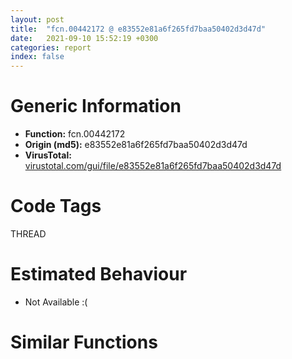 ```yaml
---
layout: post
title:  "fcn.00442172 @ e83552e81a6f265fd7baa50402d3d47d"
date:   2021-09-10 15:52:19 +0300
categories: report
index: false
---
```


# Generic Information
- **Function:** fcn.00442172
- **Origin (md5):** e83552e81a6f265fd7baa50402d3d47d
- **VirusTotal:** [virustotal.com/gui/file/e83552e81a6f265fd7baa50402d3d47d][virustotal_ref]

# Code Tags
<span class="tag" id="THREAD">THREAD</span>


# Estimated Behaviour
<ul><li class="bhv-desc" id="na">Not Available :(</li></ul>

# Similar Functions
<script type="text/javascript" src="https://www.gstatic.com/charts/loader.js"></script>
<script type="text/javascript">

    google.charts.load('current', {'packages':['corechart']});
    google.charts.setOnLoadCallback(drawChart);

    function drawChart() {
    var data = new google.visualization.DataTable();
        data.addColumn('number', 'X');
        data.addColumn('number', 'Y');
        data.addColumn({type: 'string', role: 'tooltip', 'p': {'html': true}});
        data.addColumn({'type': 'string', 'role': 'style'});
        
        data.addRows([
    [335.83319091796875, -80.4712905883789, '<b><a href="/report/fcn.00442172@e83552e81a6f265fd7baa50402d3d47d">fcn.00442172</a><br>@e83552e81a6f265fd7baa50402d3d47d</b><br>', 'point { fill-color: #e0440e; }'],
[62.22677993774414, -45.309635162353516, '<b><a href="/report/fcn.00442172@b8b9cf6862b0d68d10750002e5baaf97">fcn.00442172</a><br>@b8b9cf6862b0d68d10750002e5baaf97</b><br>', 'null'],
[205.33546447753906, -281.15008544921875, '<b><a href="/report/fcn.00442172@7307643b343733b7fbd7b4b4fb482515">fcn.00442172</a><br>@7307643b343733b7fbd7b4b4fb482515</b><br>', 'null'],
[-32.92619705200195, -304.2037048339844, '<b><a href="/report/fcn.00442172@44a756939733df3681808b122b91651f">fcn.00442172</a><br>@44a756939733df3681808b122b91651f</b><br>', 'null'],
[-168.9990234375, 105.06080627441406, '<b><a href="/report/fcn.00442172@146b14fc12cf789043a79d4f548a23bf">fcn.00442172</a><br>@146b14fc12cf789043a79d4f548a23bf</b><br>', 'null'],
[35.621891021728516, 229.2818145751953, '<b><a href="/report/fcn.00442172@3d7f25d788af3e7f7707a736ac852465">fcn.00442172</a><br>@3d7f25d788af3e7f7707a736ac852465</b><br>', 'null'],
[260.29254150390625, 146.67086791992188, '<b><a href="/report/fcn.00442172@9571c7458fae91969aaed3955e433f49">fcn.00442172</a><br>@9571c7458fae91969aaed3955e433f49</b><br>', 'null'],
[-199.56886291503906, -132.35572814941406, '<b><a href="/report/fcn.00442172@3aa98225e51cbcae2d334c8b6b4ed9fd">fcn.00442172</a><br>@3aa98225e51cbcae2d334c8b6b4ed9fd</b><br>', 'null'],

        ]);

    var options = {
        title: 'Similarity Plot',
        legend: 'none',
        colors: ['#dedbd9', '#e6693e', '#ec8f6e', '#f3b49f', '#f6c7b6'],
        tooltip: {isHtml: true, trigger: 'both'},
        explorer: {
        actions: ["dragToZoom", "rightClickToReset"],
        },
        chartArea: {
        width: '80%',
        height: '80%'
        },
        width: '100%',
        height: '100%'
    };

    var chart = new google.visualization.ScatterChart(document.getElementById('chart_div'));

    chart.draw(data, options);
    }
    
</script>


<div id="chart_div" style="width: 100%px; height: 100%;"></div>

# Disassembled Code
{% highlight nasm %}

push 0xf0
mov eax, 0x4510ac
call fcn.0044b4dc
xor ebx, ebx
mov dword[ebp-0xc4], ebx
push dword[0x476114]
mov esi, ecx
mov dword[ebp-0xac], esi
call fcn.00412c8a
mov dword[ebp-0xc8], eax
mov dword[ebp-4], ebx
push dword[0x476114]
push dword[0x476208]
push ebx
call fcn.0043a48f
add esp, 0x10
push esi
mov byte[ebp-4], 1
call fcn.0043e49b
call fcn.0043e290
mov dword[ebp-0xa8], 0x20
mov dword[ebp-0xa4], 3
mov eax, dword[ebp-0xa4]
mov ecx, dword[ebp-0xa8]
sub eax, ecx
mov dword[ebp-0xa4], eax
mov eax, dword[ebp-0xa8]
cdq
push 0x24
pop ecx
idiv ecx
mov ecx, dword[ebp-0xa4]
push 0xffffffffffffffce
sub eax, ecx
add eax, dword[ebp-0xa4]
mov ecx, dword[ebp-0xa4]
lea eax, [eax+ecx+0x21]
mov dword[ebp-0xa8], eax
mov eax, dword[ebp-0xa4]
pop ecx
sub ecx, eax
mov eax, dword[ebp-0xa4]
sub ecx, eax
add ecx, dword[ebp-0xa8]
add ecx, dword[ebp-0xa8]
mov dword[ebp-0x1c], 0xf
mov dword[ebp-0xa8], ecx
mov dword[ebp-0x20], ebx
mov byte[ebp-0x30], bl
mov byte[ebp-4], 2
push dword[0x476868]
lea eax, [ebp-0x30]
push eax
call fcn.00437b0c
pop ecx
pop ecx
push 2
pop edi
mov dword[ebp-4], edi
fld qword[0x46f920]
fstp qword[ebp-0xc0]
cmp al, bl
fld qword[0x46f918]
setne al
fstp qword[ebp-0xb8]
fld qword[ebp-0xb8]
fsub qword[ebp-0xb8]
fld qword[ebp-0xb8]
fmul qword[0x46f910]
fsubp st(1)
fld qword[ebp-0xb8]
fmul qword[0x46f908]
fmul qword[ebp-0xb8]
fsubp st(1)
fld qword[ebp-0xb8]
fmul qword[ebp-0xc0]
fsubp st(1)
fadd qword[0x46f900]
fstp qword[ebp-0xc0]
cmp al, bl
jne off.b400
push dword[0x476118]
lea eax, [ebp-0x84]
call fcn.00404569
push edi
lea eax, [ebp-0x84]
lea esi, [ebp-0xfc]
mov byte[ebp-4], 4
call fcn.00404595
push eax
mov byte[ebp-4], 5
call fcn.0040460e
push 0x1c
call fcn.0041235d
pop ecx
cmp eax, ebx
je off.b429
xor ecx, ecx
mov dword[eax+0x14], 7
mov dword[eax+0x10], ebx
mov word[eax], cx
jmp off.b431
xor eax, eax
mov dword[esi+0x24], eax
push 0x4f
pop eax
mov dword[ebp-0xa4], eax
mov ecx, dword[ebp-0xa4]
push 0xffffffffffffffe4
pop edx
sub edx, ecx
add edx, dword[ebp-0xa4]
push 0x2e
add edx, dword[ebp-0xa4]
pop edi
mov dword[ebp-0xa4], edx
mov ecx, dword[ebp-0xa4]
mov edx, dword[ebp-0xa4]
imul ecx, edx
add ecx, eax
mov dword[ebp-0xa4], ecx
mov eax, dword[ebp-0xa4]
mov ecx, dword[ebp-0xa4]
imul eax, ecx
mov ecx, dword[ebp-0xa4]
sub eax, ecx
mov ecx, dword[ebp-0xa4]
sub eax, ecx
mov ecx, dword[ebp-0xa4]
sub eax, ecx
mov ecx, dword[ebp-0xa4]
lea eax, [eax+ecx+9]
mov dword[ebp-0xa4], eax
mov eax, dword[ebp-0xa4]
mov ecx, dword[ebp-0xa4]
imul eax, ecx
mov ecx, dword[ebp-0xa4]
sub eax, ecx
mov ecx, dword[ebp-0xa4]
sub eax, ecx
mov ecx, dword[ebp-0xa4]
lea eax, [eax+ecx-0x2e]
add eax, dword[ebp-0xa4]
add eax, dword[ebp-0xa4]
mov dword[ebp-0xa4], eax
mov ecx, dword[ebp-0xa4]
mov eax, dword[ebp-0xa4]
imul ecx, eax
mov eax, dword[ebp-0xa4]
imul ecx, ecx, 0x37
cdq
idiv edi
add ecx, eax
mov eax, dword[ebp-0xa4]
imul eax, eax, 0x17
sub ecx, eax
mov eax, dword[ebp-0xa4]
mov edx, dword[ebp-0xa4]
imul eax, edx
add ecx, eax
mov dword[ebp-0xa4], ecx
mov eax, dword[ebp-0xa4]
mov ecx, dword[ebp-0xa4]
sub eax, ecx
mov dword[ebp-0xa4], eax
mov eax, dword[ebp-0xa4]
imul eax, eax, 0x5e
mov dword[ebp-0xa4], eax
mov dword[ebp-0xd0], ebx
mov dword[ebp-0xcc], ebx
call fcn.00401a16
cmp dword[eax+0x30], ebx
jne off.b740
call fcn.00401a16
mov dword[eax+0x30], ebx
call fcn.00401a16
push dword[ebp-0xc4]
lea ecx, [esi+0x48]
push ecx
push eax
call fcn.00403944
add esp, 0xc
movzx eax, ax
push eax
push dword[ebp-0xd0]
push ebx
push 0x80000000
push ebx
push dword[ebp-0xcc]
lea ebx, [esi+0x28]
call fcn.0040ad2e
push dword[esi+0x2c]
push dword[0x47611c]
push 0
call fcn.0043a48f
mov eax, dword[esi+0x2c]
mov dword[0x477fb4], eax
lea eax, [esi+0xc]
add esp, 0xc
lea ebx, [esi+0x20]
push eax
mov ecx, ebx
call fcn.0042f058
mov dword[ebp-0xa4], 0x29
mov dword[ebp-0xbc], 0x37
mov dword[ebp-0xa8], 0xc
mov dword[ebp-0xb4], 0x31
mov eax, dword[ebp-0xb4]
pop ecx
mov ecx, dword[ebp-0xbc]
imul eax, ecx
mov ecx, dword[ebp-0xbc]
imul eax, eax, 0xffffffd3
imul ecx, ecx, 0x37
sub eax, ecx
mov ecx, dword[ebp-0xa4]
sub eax, ecx
add eax, dword[ebp-0xb4]
mov ecx, dword[ebp-0xa8]
lea eax, [eax+ecx+1]
mov dword[ebp-0xb4], eax
mov eax, dword[ebp-0xa8]
mov ecx, dword[ebp-0xa4]
imul eax, ecx
mov ecx, dword[ebp-0xa8]
sub eax, ecx
add eax, dword[ebp-0xbc]
add eax, dword[ebp-0xbc]
add eax, dword[ebp-0xa4]
mov dword[ebp-0xa8], eax
mov eax, dword[ebp-0xa4]
mov eax, dword[ebp-0xbc]
mov eax, dword[ebp-0xa8]
mov ecx, dword[ebp-0xa4]
cmp ecx, eax
jl off.b1026
mov eax, dword[ebp-0xa8]
imul eax, eax, 0x5e
mov dword[ebp-0xa4], eax
push dword[0x47686c]
lea eax, [ebp-0x68]
call fcn.00404f76
mov byte[ebp-4], 6
mov ecx, dword[ebx]
lea eax, [esi+4]
lea edx, [ebp-0x68]
call fcn.0042ed2a
push 1
xor edi, edi
lea esi, [ebp-0x68]
mov byte[ebp-4], 2
call fcn.00404e4f
lea eax, [ebp-0xa0]
push 0xfde9
push eax
lea ecx, [ebp-0x30]
call fcn.0044622f
pop ecx
pop ecx
mov byte[ebp-4], 7
push dword[ebx]
mov ecx, eax
call fcn.0042f0be
push 1
lea esi, [ebp-0xa0]
mov byte[ebp-4], 2
call fcn.00404e4f
mov edi, dword[ebp-0xac]
push 0x2e
pop ebx
mov dword[ebp-0xb4], 0x61
mov dword[ebp-0xb4], ebx
add dword[ebp-0xb4], 0xffffffd1
lea esi, [edi+0x10]
call dword[sym.imp.KERNEL32.dll_GetCurrentThreadId]
push eax
call fcn.00404164
push esi
mov esi, eax
call fcn.004041d5
push 0x4f
pop eax
mov dword[ebp-0xa4], eax
mov ecx, dword[ebp-0xa4]
push 0xffffffffffffffe4
pop edx
sub edx, ecx
add edx, dword[ebp-0xa4]
add edx, dword[ebp-0xa4]
mov dword[ebp-0xa4], edx
mov ecx, dword[ebp-0xa4]
mov edx, dword[ebp-0xa4]
imul ecx, edx
add ecx, eax
mov dword[ebp-0xa4], ecx
mov eax, dword[ebp-0xa4]
mov ecx, dword[ebp-0xa4]
imul eax, ecx
mov ecx, dword[ebp-0xa4]
sub eax, ecx
mov ecx, dword[ebp-0xa4]
sub eax, ecx
mov ecx, dword[ebp-0xa4]
sub eax, ecx
mov ecx, dword[ebp-0xa4]
lea eax, [eax+ecx+9]
mov dword[ebp-0xa4], eax
mov eax, dword[ebp-0xa4]
mov ecx, dword[ebp-0xa4]
imul eax, ecx
mov ecx, dword[ebp-0xa4]
sub eax, ecx
mov ecx, dword[ebp-0xa4]
sub eax, ecx
mov ecx, dword[ebp-0xa4]
lea eax, [eax+ecx-0x2e]
add eax, dword[ebp-0xa4]
add eax, dword[ebp-0xa4]
mov dword[ebp-0xa4], eax
mov ecx, dword[ebp-0xa4]
mov eax, dword[ebp-0xa4]
imul ecx, eax
mov eax, dword[ebp-0xa4]
imul ecx, ecx, 0x37
cdq
idiv ebx
add ecx, eax
mov eax, dword[ebp-0xa4]
imul eax, eax, 0x17
sub ecx, eax
mov eax, dword[ebp-0xa4]
mov edx, dword[ebp-0xa4]
imul eax, edx
add ecx, eax
mov dword[ebp-0xa4], ecx
mov eax, dword[ebp-0xa4]
mov ecx, dword[ebp-0xa4]
sub eax, ecx
mov dword[ebp-0xa4], eax
mov eax, dword[ebp-0xa4]
imul eax, eax, 0x5e
mov dword[ebp-0xa4], eax
call fcn.0043bad6
mov dword[edi+0xcc], eax
push 1
xor edi, edi
lea esi, [ebp-0x30]
call fcn.00404b0b
fld qword[0x46f948]
lea esi, [ebp-0xc8]
fstp qword[ebp-0xb0]
fld qword[ebp-0xb0]
fadd qword[ebp-0xb0]
fstp qword[ebp-0xb0]
fld qword[ebp-0xb0]
fsub qword[0x46f940]
fstp qword[ebp-0xb0]
fld qword[ebp-0xb0]
fadd qword[0x46f938]
fstp qword[ebp-0xb0]
fld qword[ebp-0xb0]
fadd qword[0x46f930]
fsub qword[ebp-0xb0]
fadd qword[ebp-0xb0]
fadd qword[ebp-0xb0]
fadd qword[0x46f928]
fsub qword[ebp-0xb0]
fstp qword[ebp-0xb0]
or dword[ebp-4], 0xffffffff
call fcn.0040462e
call fcn.0044b538
ret

{% endhighlight %}

[virustotal_ref]: https://www.virustotal.com/gui/file/e83552e81a6f265fd7baa50402d3d47d